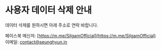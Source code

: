# 사용자 데이터 삭제 안내

데이터 삭제를 원하시면 아래 주소로 연락 바랍니다.

페이스북 메신저: [https://m.me/SilgamOfficial](https://m.me/SilgamOfficial)  
이메일: [contact@seunghyun.in](mailto:contact@seunghyun.in)
